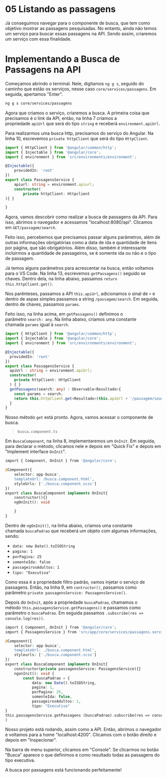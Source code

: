 # 05 Listando as passagens

Já conseguimos navegar para o componente de busca, que tem como objetivo mostrar as passagens pesquisadas. No entanto, ainda não temos um serviço para buscar essas passagens na API. Sendo assim, criaremos um serviço com essa finalidade.

# Implementando a Busca de Passagens na API

Começamos abrindo o terminal. Nele, digitamos `ng g s`, seguido do caminho que estão os serviços, nesse caso `core/services/passagens`. Em seguida, apertamos "Enter".

```bash
ng g s core/services/passagens
```

Agora que criamos o serviço, criaremos a busca. A primeira coisa que precisamos é o link da API, então, na linha 7 criamos a propriedade `apiUrl` que será do tipo `string` e receberá `environment.apiUrl`.

Para realizarmos uma busca http, precisamos do serviço do Angular. Na linha 10, escrevemos `private httpClient` que será do tipo `HttpClient`.

```typescript
import { HttpClient } from '@angular/common/http';
import { Injectable } from '@angular/core'; 
import { environment } from 'src/environments/environment';

@Injectable({ 
    providedIn: 'root'
})
export class PassagensService {
    apiurl: string = environment.apiurl;
    constructor(
        private httpClient: Httpclient
){ }

}
```

Agora, vamos descobrir como realizar a busca de passagens da API. Para isso, abrimos o navegador e acessamos "localhost:8080/api". Clicamos em `GET/passagem/search`.

Feito isso, percebemos que precisamos passar alguns parâmetros, além de outras informações obrigatórias como a data de ida e quantidade de itens por página, que são obrigatórios. Além disso, também é interessante incluirmos a quantidade de passageiros, se é somente ida ou não e o tipo de passagem.

Já temos alguns parâmetros para acrescentar na busca, então voltamos para o VS Code. Na linha 13, escrevemos `getPassagens()` seguido se chaves. Dentro dela, na linha abaixo, passamos `return this.httpClient.get()`.

Nos parênteses, passamos a API `this.apiUrl`, adicionamos o sinal de `+` e dentro de aspas simples passamos a string `/passagem/search`. Em seguida, dentro de chaves, passamos `params`.

Feito isso, na linha acima, em `getPassagens()` definimos o parâmetro `search: any`. Na linha abaixo, criamos uma constante chamada `params` igual à `search`.

```typescript
import { HttpClient } from '@angular/common/http';
import { Injectable } from '@angular/core';
import { environment } from 'src/environments/environment';

@Injectable({
  providedIn: 'root'
})
export class PassagensService {
  apiUrl : string = environment.apiUrl;
  constructor(
    private httpClient: HttpClient
  ) { }
  getPassagens(search: any) : Observable<Resultado>{
    const params = search;
    return this.httpClient.get<Resultado>(this.apiUrl + '/passagem/search', {params})
  }
}
```

Nosso método `get` está pronto. Agora, vamos acessar o componente de busca.

> `busca.component.ts`

Em `BuscaComponent`, na linha 8, implementaremos um `OnInit`. Em seguida, para declarar o método, clicamos nele e depois em "Quick Fix" e depois em "Implement interface `OnInit`".

```php
import { Component, OnInit } from '@angular/core';

@Component({
    selector: app-busca',
    templateUrl: /busca.component.html',
    styleUrls: ['./busca.component.scss']
})
export class BuscaComponent implements OnInit{
    constructor(){}
    ngOnInit(): void

    }
}
```

Dentro de `ngOnInit()`, na linha abaixo, criamos uma constante chamada `buscaPadrao` que receberá um objeto com algumas informações, sendo:

- `data: new Date().toISOString`
- `pagina: 1`
- `porPagina: 25`
- `somenteIda: false`
- `passageirosAdultos: 1`
- `tipo: "Executiva"`

Como essa é a propriedade filtro padrão, vamos injetar o serviço de passagens. Então, na linha 9, em `contructor()`, passamos como parâmetro `private passagensService: PassagensService()`.

Depois do `OnInit`, após a propriedade `buscaPadrao`, chamamos o método `this.passagensService.getPassagens()` e passamos como parâmetro o `buscaPadrao`. Em seguida passamos `.subscribe(res => console.log(res))`.

```php
import { Component, OnInit } from '@angular/core';
import { PassagensService } from 'src/app/core/services/passagens.service';

@Component({
    selector: app-busca',
    templateUrl: ./busca.component.html',
    styleurls: ['./busca.component.scss']
})
export class BuscaComponent implements OnInit{
    constructor(private passagensService: PassagensService){}
    ngonInit(): void {
        const buscaPadrao = {
            data: new Date().toISOString,
            pagina: 1,
            porPagina: 25,
            somenteIda: false,
            passageirosAdultos: 1,
            tipo: "Executiva"
}
this.passagensService.getPassagens (buscaPadrao).subscribe(res => console.log(res)
)
```

Nosso projeto está rodando, assim como a API. Então, abrimos o navegador e voltamos para a home "localhost:4200". Clicamos com o botão direito e depois em "Inspecionar".

Na barra de menu superior, clicamos em "Console". Se clicarmos no botão "Busca" aparece o que definimos e como resultado todas as passagens do tipo executiva.

A busca por passagens está funcionando perfeitamente!